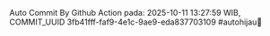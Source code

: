 Auto Commit By Github Action pada: 2025-10-11 13:27:59 WIB, COMMIT_UUID 3fb41fff-faf9-4e1c-9ae9-eda837703109 #autohijau🗿
